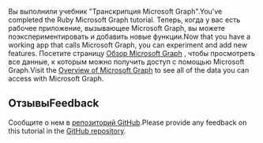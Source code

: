 <!-- markdownlint-disable MD002 MD041 -->

<span data-ttu-id="52fd6-101">Вы выполнили учебник "Транскрипция Microsoft Graph".</span><span class="sxs-lookup"><span data-stu-id="52fd6-101">You've completed the Ruby Microsoft Graph tutorial.</span></span> <span data-ttu-id="52fd6-102">Теперь, когда у вас есть рабочее приложение, вызывающее Microsoft Graph, вы можете поэкспериментировать и добавить новые функции.</span><span class="sxs-lookup"><span data-stu-id="52fd6-102">Now that you have a working app that calls Microsoft Graph, you can experiment and add new features.</span></span> <span data-ttu-id="52fd6-103">Посетите страницу [Обзор Microsoft Graph](/graph/overview) , чтобы просмотреть все данные, к которым можно получить доступ с помощью Microsoft Graph.</span><span class="sxs-lookup"><span data-stu-id="52fd6-103">Visit the [Overview of Microsoft Graph](/graph/overview) to see all of the data you can access with Microsoft Graph.</span></span>

## <a name="feedback"></a><span data-ttu-id="52fd6-104">Отзывы</span><span class="sxs-lookup"><span data-stu-id="52fd6-104">Feedback</span></span>

<span data-ttu-id="52fd6-105">Сообщите о нем в [репозиторий GitHub](https://github.com/microsoftgraph/msgraph-training-rubyrailsapp).</span><span class="sxs-lookup"><span data-stu-id="52fd6-105">Please provide any feedback on this tutorial in the [GitHub repository](https://github.com/microsoftgraph/msgraph-training-rubyrailsapp).</span></span>